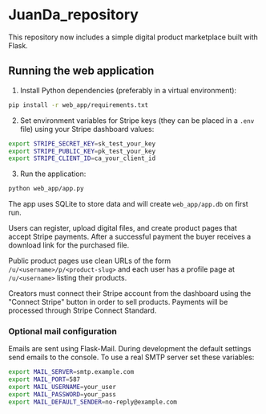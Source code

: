# JuanDa_repository

This repository now includes a simple digital product marketplace built with Flask.

## Running the web application

1. Install Python dependencies (preferably in a virtual environment):

```bash
pip install -r web_app/requirements.txt
```

2. Set environment variables for Stripe keys (they can be placed in a `.env` file) using your Stripe dashboard values:

```bash
export STRIPE_SECRET_KEY=sk_test_your_key
export STRIPE_PUBLIC_KEY=pk_test_your_key
export STRIPE_CLIENT_ID=ca_your_client_id
```

3. Run the application:

```bash
python web_app/app.py
```

The app uses SQLite to store data and will create `web_app/app.db` on first run.

Users can register, upload digital files, and create product pages that accept
Stripe payments. After a successful payment the buyer receives a download link
for the purchased file.

Public product pages use clean URLs of the form `/u/<username>/p/<product-slug>`
and each user has a profile page at `/u/<username>` listing their products.

Creators must connect their Stripe account from the dashboard using the
"Connect Stripe" button in order to sell products. Payments will be processed
through Stripe Connect Standard.

### Optional mail configuration

Emails are sent using Flask-Mail. During development the default settings send
emails to the console. To use a real SMTP server set these variables:

```bash
export MAIL_SERVER=smtp.example.com
export MAIL_PORT=587
export MAIL_USERNAME=your_user
export MAIL_PASSWORD=your_pass
export MAIL_DEFAULT_SENDER=no-reply@example.com
```
